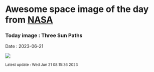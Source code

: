 
# Awesome space image of the day from [NASA](https://api.nasa.gov/)

### Today image : Three Sun Paths
Date : 2023-06-21

![](https://apod.nasa.gov/apod/image/2306/SunPath_Pace_960_annotated.jpg)

<small>Latest update : Wed Jun 21 08:15:36 2023</small>
        